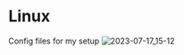 # Linux
Config files for my setup
![2023-07-17_15-12](https://github.com/RigilKentaurus78/Linux/assets/109463274/d164f164-f041-41af-a798-82646b9a37c3)
